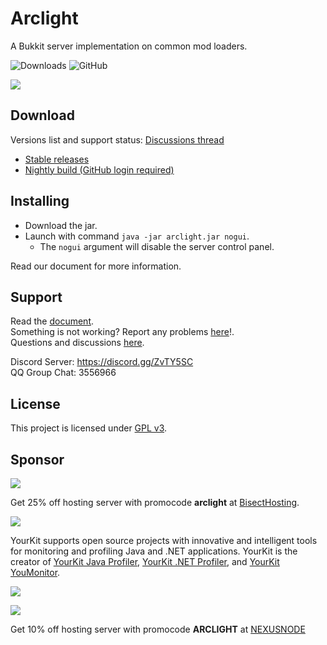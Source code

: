 # Arclight

A Bukkit server implementation on common mod loaders.

![Downloads](https://img.shields.io/github/downloads/IzzelAliz/Arclight/total?style=flat-square)  ![GitHub](https://img.shields.io/github/license/IzzelAliz/Arclight?style=flat-square)

![](.github/arclightlogo.jpg)

## Download
Versions list and support status: [Discussions thread](https://wiki.izzel.io/s/arclight-docs/doc/versions-and-its-supporting-status-NCKYxXI3mt)

- [Stable releases](https://github.com/IzzelAliz/Arclight/releases)
- [Nightly build (GitHub login required)](https://github.com/IzzelAliz/Arclight/actions/workflows/gradle.yml?query=branch%3ATrials)

## Installing

* Download the jar.
* Launch with command `java -jar arclight.jar nogui`.
  * The `nogui` argument will disable the server control panel.

Read our document for more information.

## Support

Read the [document](https://wiki.izzel.io/s/arclight-docs).  
Something is not working? Report any problems [here](https://github.com/IzzelAliz/Arclight/issues/new/choose)!.  
Questions and discussions [here](https://github.com/IzzelAliz/Arclight/discussions).

Discord Server: https://discord.gg/ZvTY5SC  
QQ Group Chat: 3556966

## License

This project is licensed under [GPL v3](LICENSE).

## Sponsor

[![](.github/bisecthosting.webp)](https://bisecthosting.com/arclight)

Get 25% off hosting server with promocode **arclight** at [BisectHosting](https://bisecthosting.com/arclight).

[![](https://www.yourkit.com/images/yklogo.png)](https://www.yourkit.com)

YourKit supports open source projects with innovative and intelligent tools for monitoring and profiling Java and .NET
applications. YourKit is the creator of <a href="https://www.yourkit.com/java/profiler/">YourKit Java Profiler</a>,
<a href="https://www.yourkit.com/.net/profiler/">YourKit .NET Profiler</a>,
and <a href="https://www.yourkit.com/youmonitor/">YourKit YouMonitor</a>.

[![](.github/jetbrains.png)](https://www.jetbrains.com/?from=Arclight)

[![](.github/nexusnode.gif)](https://nexusnode.com/minecraft.php)

Get 10% off hosting server with promocode **ARCLIGHT** at [NEXUSNODE](https://nexusnode.com/minecraft.php)
